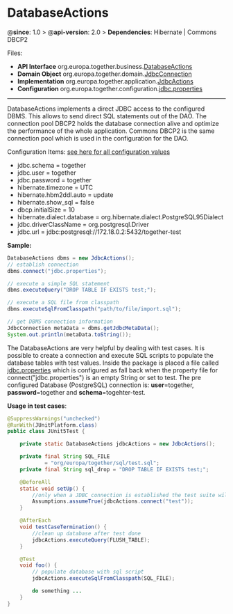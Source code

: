 # DatabaseActions

@**since**: 1.0 > @**api-version**: 2.0 > **Dependencies**: Hibernate | Commons DBCP2

Files:

* **API Interface** org.europa.together.business.[DatabaseActions](https://git.elmar-dott.com/scm/repo/TogetherPlatform/TP-CORE/code/sources/Releases/src/main/java/org/europa/together/business/DatabaseActions.java)
* **Domain Object**  org.europa.together.domain.[JdbcConnection](https://git.elmar-dott.com/scm/repo/TogetherPlatform/TP-CORE/code/sources/Releases/src/main/java/org/europa/together/domain/JdbcConnection.java)
* **Implementation** org.europa.together.application.[JdbcActions](https://git.elmar-dott.com/scm/repo/TogetherPlatform/TP-CORE/code/sources/Releases/src/main/java/org/europa/together/application/JdbcActions.java)
* **Configuration** org.europa.together.configuration.[jdbc.properties](https://git.elmar-dott.com/scm/repo/TogetherPlatform/TP-CORE/code/sources/Releases/src/main/resources-filtered/org/europa/together/configuration/jdbc.properties)

---

DatabaseActions implements a direct JDBC access to the configured DBMS. This allows to send direct SQL statements out of the DAO. The connection pool DBCP2 holds the database connection alive and optimize the performance of the whole application.  Commons DBCP2 is the same connection pool which is used in the configuration for the DAO.

Configuration Items: [see here for all configuration values](https://git.elmar-dott.com/scm/repo/TogetherPlatform/TP-CORE/code/sources/Releases/src/main/filters/database.properties)
* jdbc.schema = together
* jdbc.user = together
* jdbc.password = together
* hibernate.timezone = UTC
* hibernate.hbm2ddl.auto = update
* hibernate.show_sql = false
* dbcp.initialSize = 10
* hibernate.dialect.database = org.hibernate.dialect.PostgreSQL95Dialect
* jdbc.driverClassName = org.postgresql.Driver
* jdbc.url = jdbc:postgresql://172.18.0.2:5432/together-test

**Sample:**

```java
DatabaseActions dbms = new JdbcActions();
// establish connection
dbms.connect("jdbc.properties");

// execute a simple SQL statement
dbms.executeQuery("DROP TABLE IF EXISTS test;");

// execute a SQL file from classpath
dbms.executeSqlFromClasspath("path/to/file/import.sql");

// get DBMS connection information
JdbcConnection metaData = dbms.getJdbcMetaData();
System.out.println(metaData.toString());
```

The DatabaseActions are very helpful by dealing with test cases. It is possible to create a connection and execute SQL scripts to populate the database tables with test values. Inside the package is placed a file called [jdbc.properties](https://github.com/ElmarDott/TP-CORE/blob/master/src/main/resources-filtered/org/europa/together/configuration/jdbc.properties) which is configured as fall back when the property file for connect("jdbc.properties") is an empty String or set to test. The pre configured Database (PostgreSQL) connection is: **user**=together, **password**=together and **schema**=togehter-test.

**Usage in test cases**:

```java
@SuppressWarnings("unchecked")
@RunWith(JUnitPlatform.class)
public class JUnit5Test {

    private static DatabaseActions jdbcActions = new JdbcActions();

    private final String SQL_FILE
            = "org/europa/together/sql/test.sql";
    private final String sql_drop = "DROP TABLE IF EXISTS test;";

    @BeforeAll
    static void setUp() {
        //only when a JDBC connection is established the test suite will executed
        Assumptions.assumeTrue(jdbcActions.connect("test"));
    }

    @AfterEach
    void testCaseTermination() {
        //clean up database after test done
        jdbcActions.executeQuery(FLUSH_TABLE);
    }

    @Test
    void foo() {
        // populate database with sql script
        jdbcActions.executeSqlFromClasspath(SQL_FILE);

        do something ...
    }
}
```

